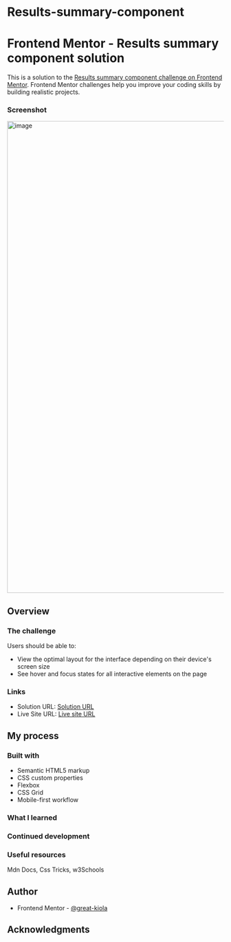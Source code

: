 # Results-summary-component
# Frontend Mentor - Results summary component solution

This is a solution to the [Results summary component challenge on Frontend Mentor](https://www.frontendmentor.io/challenges/results-summary-component-CE_K6s0maV). Frontend Mentor challenges help you improve your coding skills by building realistic projects. 

### Screenshot
<img width="1094" alt="image" src="https://user-images.githubusercontent.com/117322790/230437761-8284d9e9-eaf0-4900-b56a-b7d77844f178.png">

## Overview

### The challenge

Users should be able to:

- View the optimal layout for the interface depending on their device's screen size
- See hover and focus states for all interactive elements on the page


### Links

- Solution URL: [Solution URL](https://github.com/Great-kiola/Results-summary-component)
- Live Site URL: [Live site URL](https://great-kiola.github.io/Results-summary-component/)

## My process

### Built with

- Semantic HTML5 markup
- CSS custom properties
- Flexbox
- CSS Grid
- Mobile-first workflow

### What I learned


### Continued development


### Useful resources
Mdn Docs, Css Tricks, w3Schools

## Author
- Frontend Mentor - [@great-kiola](https://www.frontendmentor.io/profile/Great-kiola)


## Acknowledgments
